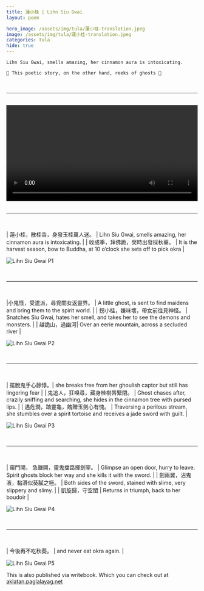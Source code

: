 ```yaml
---
title: 蓮小桂 | Lihn Siu Gwai
layout: poem

hero_image: /assets/img/tula/蓮小桂-translation.jpeg
image: /assets/img/tula/蓮小桂-translation.jpeg
categories: tula
hide: true
---
```

	Lihn Siu Gwai, smells amazing, her cinnamon aura is intoxicating.
	
	🎃 This poetic story, on the other hand, reeks of ghosts 👻


<br>
<hr>
<br>

<div class="video-content" height="100vh">
  <video
	width="100%" 
	height= auto
	max-height= "100%"
	frameborder="0" 
	controls 
	allowfullscreen>
	Your browser does not have a video player.
    <source src="/assets/video/蓮小桂-lin-siu-gwai.mp4" type="video/mp4"/>
  </video>
</div>

<br>
<hr>
<br>


| 蓮小桂，散桂香，身發玉桂萬人迷。 | Lihn Siu Gwai, smells amazing, her cinnamon aura is intoxicating. |
| 收成季，拜佛跪，癸時出發採秋葵。 | It is the harvest season, bow to Buddha, at 10 o’clock she sets off to pick okra |

![Lihn Siu Gwai P1](/assets/img/tula/lihn-siu-gwai-p1.jpg)

<br>
<hr>
<br>

|小鬼怪，受遣派，尋覓閨女返靈界。 | A little ghost, is sent to find maidens and bring them to the spirit world. |
| 拐小桂，嫌味壞，帶女前往見神怪。 | Snatches Siu Gwai, hates her smell, and takes her to see the demons and monsters. |
| 越詭山，過幽河| Over an eerie mountain, across a secluded river |

![Lihn Siu Gwai P2](/assets/img/tula/lihn-siu-gwai-p2.jpg)

<br>
<hr>
<br>

| 擺脫鬼手心餘悸。| she breaks free from her ghoulish captor but still has lingering fear |
| 鬼追人，狂嗅尋，藏身桂樹唇緊閉。 | Ghost chases after, crazily sniffing and searching, she hides in the cinnamon tree with pursed lips. |
| 遇危澗，踏靈龜，餽贈玉劍心有愧。 | Traversing a perilous stream, she stumbles over a spirit tortoise and receives a jade sword with guilt. |

![Lihn Siu Gwai P3](/assets/img/tula/lihn-siu-gwai-p3.jpg)

<br>
<hr>
<br>

| 窺門開， 急離開，靈鬼擋路揮劍宰。 | Glimpse an open door, hurry to leave. Spirit ghosts block her way and she kills it with the sword. |
| 劍兩翼，沾鬼液，黏滑似葵膩之極。 | Both sides of the sword, stained with slime, very slippery and slimy. |
| 凱旋歸，守空閨 | Returns in triumph, back to her boudoir |

![Lihn Siu Gwai P4](/assets/img/tula/lihn-siu-gwai-p4.jpg)

<br>
<hr>
<br>

| 今後再不吃秋葵。 | and never eat okra again. |

![Lihn Siu Gwai P5](/assets/img/tula/lihn-siu-gwai-p5.jpg)

This is also published via writebook.  Which you can check out at [aklatan.paglalayag.net](https://aklatan.paglalayag.net)
